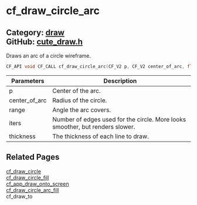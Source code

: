 [](../header.md ':include')

# cf_draw_circle_arc

Category: [draw](/api_reference?id=draw)  
GitHub: [cute_draw.h](https://github.com/RandyGaul/cute_framework/blob/master/include/cute_draw.h)  
---

Draws an arc of a circle wireframe.

```cpp
CF_API void CF_CALL cf_draw_circle_arc(CF_V2 p, CF_V2 center_of_arc, float range, int iters, float thickness);
```

Parameters | Description
--- | ---
p | Center of the arc.
center_of_arc | Radius of the circle.
range | Angle the arc covers.
iters | Number of edges used for the circle. More looks smoother, but renders slower.
thickness | The thickness of each line to draw.

## Related Pages

[cf_draw_circle](/draw/cf_draw_circle.md)  
[cf_draw_circle_fill](/draw/cf_draw_circle_fill.md)  
[cf_app_draw_onto_screen](/app/cf_app_draw_onto_screen.md)  
[cf_draw_circle_arc_fill](/draw/cf_draw_circle_arc_fill.md)  
cf_draw_to  
